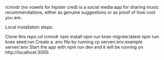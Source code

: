 rcmndr (no vowels for hipster cred) is a social media app for sharing music recommendations, either as genuine suggestions or as proof of how cool you are.

Local installation steps:

Clone this repo
cd rcmndr
npm install
npm run knex migrate:latest
npm run knex seed:run
Create a .env file by running cp server/.env.example server/.env
Start the app with npm run dev and it will be running on http://localhost:3000.